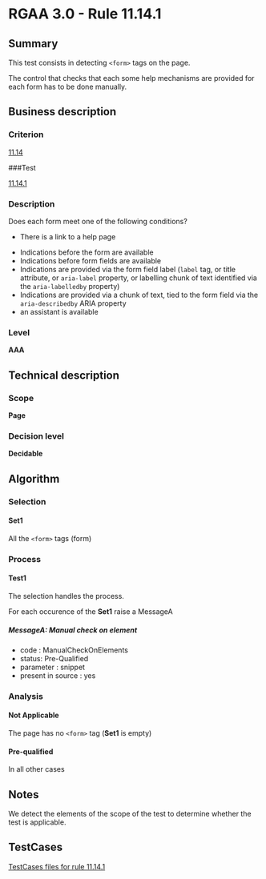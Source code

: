# RGAA 3.0 -  Rule 11.14.1

## Summary

This test consists in detecting `<form>` tags on the page.

The control that checks that each some help mechanisms are provided for each form has to be done manually.

## Business description

### Criterion

[11.14](http://asqatasun.github.io/RGAA--3.0--EN/RGAA3.0_Criteria_English_version_v1.html#crit-11-14)

###Test

[11.14.1](http://asqatasun.github.io/RGAA--3.0--EN/RGAA3.0_Criteria_English_version_v1.html#test-11-14-1)

### Description
Does each form meet
    one of the following conditions?
    <ul><li> There is a link to a help page</li>
  <li>Indications before the form are available</li>
  <li>Indications before form fields are available</li>
  <li>Indications are provided
   via the form field label (<code>label</code> tag, or title
   attribute, or <code>aria-label</code> property, or labelling
   chunk of text identified via the <code>aria-labelledby</code>
   property)</li>
  <li>Indications are provided
   via a chunk of text, tied to the form field via
   the <code>aria-describedby</code> ARIA property</li>
  <li>an assistant is available</li>
    </ul> 


### Level

**AAA**

## Technical description

### Scope

**Page**

### Decision level

**Decidable**

## Algorithm

### Selection

#### Set1

All the `<form>` tags (form)

### Process

#### Test1

The selection handles the process.

For each occurence of the **Set1** raise a MessageA

##### MessageA: Manual check on element

-   code : ManualCheckOnElements
-   status: Pre-Qualified
-   parameter : snippet
-   present in source : yes

### Analysis

#### Not Applicable

The page has no `<form>` tag (**Set1** is empty)

#### Pre-qualified

In all other cases

## Notes

We detect the elements of the scope of the test to determine whether the
test is applicable.



##  TestCases 

[TestCases files for rule 11.14.1](https://github.com/Asqatasun/Asqatasun/tree/master/rules/rules-rgaa3.0/src/test/resources/testcases/rgaa30/Rgaa30Rule111401/) 


